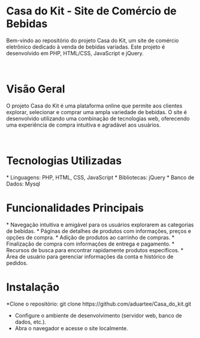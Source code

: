<h1>Casa do Kit - Site de Comércio de Bebidas</h1>
<p></p>Bem-vindo ao repositório do projeto Casa do Kit, um site de comércio eletrônico dedicado à venda de bebidas variadas. Este projeto é desenvolvido em PHP, HTML/CSS, JavaScript e jQuery.</p>
<br/> 
<h1>Visão Geral</h1>
<p>O projeto Casa do Kit é uma plataforma online que permite aos clientes explorar, selecionar e comprar uma ampla variedade de bebidas. O site é desenvolvido utilizando uma combinação de tecnologias web, oferecendo uma experiência de compra intuitiva e agradável aos usuários.</p>
<br/> 
<h1>Tecnologias Utilizadas</h1>
* Linguagens: PHP, HTML, CSS, JavaScript
* Bibliotecas: jQuery
* Banco de Dados: Mysql
<br/> 
<h1>Funcionalidades Principais</h1>
* Navegação intuitiva e amigável para os usuários explorarem as categorias de bebidas.
* Páginas de detalhes de produtos com informações, preços e opções de compra.
* Adição de produtos ao carrinho de compras.
* Finalização de compra com informações de entrega e pagamento.
* Recursos de busca para encontrar rapidamente produtos específicos.
* Área de usuário para gerenciar informações da conta e histórico de pedidos.
<br/> 
<h1>Instalação</h1>
*Clone o repositório: git clone https://github.com/aduartee/Casa_do_kit.git

* Configure o ambiente de desenvolvimento (servidor web, banco de dados, etc.).
* Abra o navegador e acesse o site localmente.
